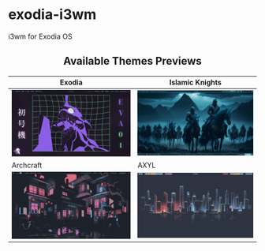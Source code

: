 # exodia-i3wm
i3wm for Exodia OS

<h2 align="center">Available Themes Previews</h2>

| Exodia | Islamic Knights |
|--|--|
| ![](imgs/3.png) | ![](imgs/4.png) |
| Archcraft | AXYL |
| ![](imgs/1.png) | ![](imgs/2.png) |
